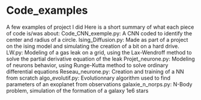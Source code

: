 # Code_examples
A few examples of project I did
Here is a short summary of what each piece of code is/was about:
Code_CNN_exemple.py: A CNN coded to identify the center and radius of a circle.
Ising_Diffusion.py: Made as part of a project on the ising model and simulating the creation of a bit on a hard drive.
LW.py: Modeling of a gas leak on a grid, using the Lax-Wendroff method to solve the partial derivative equation of the leak
Projet_neurone.py: Modeling of neurons behavior, using Runge-Kutta method to solve ordinary differential equations
Reseau_neurone.py: Creation and training of a NN from scratch
algo_evolutif.py: Evolutionnary algorithm used to find parameters of an exoplanet from observations
galaxie_n_norps.py: N-Body problem, simulation of the formation of a galaxy 1e6 stars
